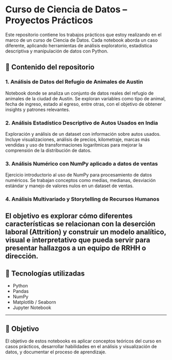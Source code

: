 # Curso de Ciencia de Datos – Proyectos Prácticos

Este repositorio contiene los trabajos prácticos que estoy realizando en el marco de un curso de Ciencia de Datos. Cada notebook aborda un caso diferente, aplicando herramientas de análisis exploratorio, estadística descriptiva y manipulación de datos con Python.

## 📁 Contenido del repositorio

### 1. Análisis de Datos del Refugio de Animales de Austin
Notebook donde se analiza un conjunto de datos reales del refugio de animales de la ciudad de Austin. Se exploran variables como tipo de animal, fecha de ingreso, estado al egreso, entre otras, con el objetivo de obtener insights y patrones relevantes.

### 2. Análisis Estadístico Descriptivo de Autos Usados en India
Exploración y análisis de un dataset con información sobre autos usados. Incluye visualizaciones, análisis de precios, kilometraje, marcas más vendidas y uso de transformaciones logarítmicas para mejorar la comprensión de la distribución de datos.

### 3. Análisis Numérico con NumPy aplicado a datos de ventas
Ejercicio introductorio al uso de NumPy para procesamiento de datos numéricos. Se trabajan conceptos como medias, medianas, desviación estándar y manejo de valores nulos en un dataset de ventas.

### 4. Análisis Multivariado y Storytelling de Recursos Humanos
El objetivo es explorar cómo diferentes características se relacionan con la deserción laboral (Attrition) y construir un modelo analítico, visual e interpretativo que pueda servir para presentar hallazgos a un equipo de RRHH o dirección.
---

## 🔧 Tecnologías utilizadas

- Python
- Pandas
- NumPy
- Matplotlib / Seaborn
- Jupyter Notebook

---

## 🚀 Objetivo

El objetivo de estos notebooks es aplicar conceptos teóricos del curso en casos prácticos, desarrollar habilidades en el análisis y visualización de datos, y documentar el proceso de aprendizaje.

